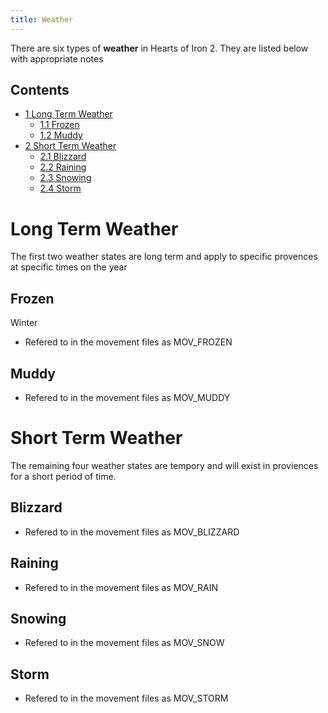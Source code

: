 ```yaml
---
title: Weather
---
```

 There are six types of **weather** in Hearts of Iron 2. They are listed below with appropriate notes

Contents
--------

*   [1 Long Term Weather](#Long_Term_Weather)
    *   [1.1 Frozen](#Frozen)
    *   [1.2 Muddy](#Muddy)
*   [2 Short Term Weather](#Short_Term_Weather)
    *   [2.1 Blizzard](#Blizzard)
    *   [2.2 Raining](#Raining)
    *   [2.3 Snowing](#Snowing)
    *   [2.4 Storm](#Storm)

Long Term Weather
=================

The first two weather states are long term and apply to specific provences at specific times on the year

Frozen
------

Winter

*   Refered to in the movement files as MOV\_FROZEN

Muddy
-----

*   Refered to in the movement files as MOV\_MUDDY

Short Term Weather
==================

The remaining four weather states are tempory and will exist in proviences for a short period of time.

Blizzard
--------

*   Refered to in the movement files as MOV\_BLIZZARD

Raining
-------

*   Refered to in the movement files as MOV\_RAIN

Snowing
-------

*   Refered to in the movement files as MOV\_SNOW

Storm
-----

*   Refered to in the movement files as MOV\_STORM